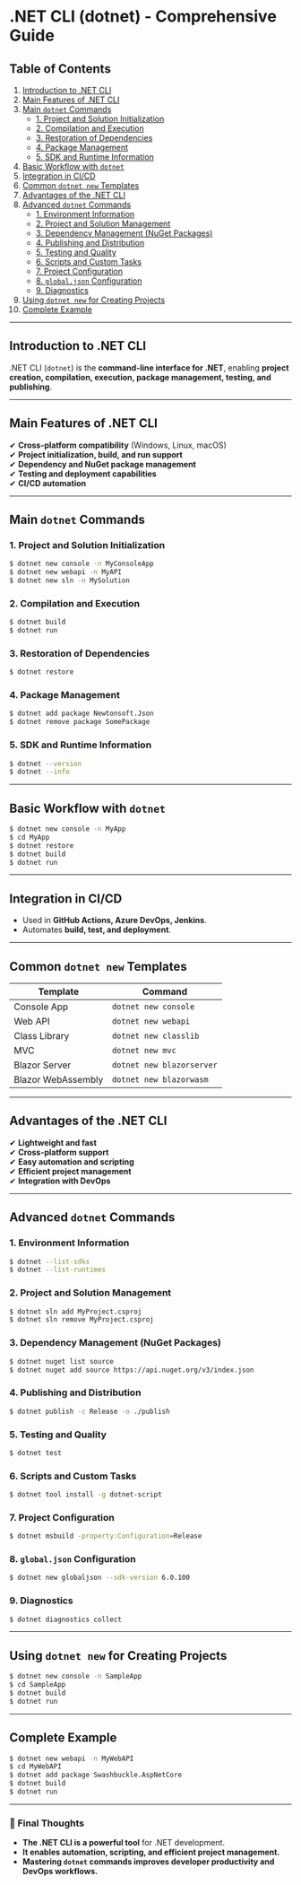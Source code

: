 # **.NET CLI (dotnet) - Comprehensive Guide**

## **Table of Contents**
1. [Introduction to .NET CLI](#introduction-to-net-cli)
2. [Main Features of .NET CLI](#main-features-of-net-cli)
3. [Main `dotnet` Commands](#main-dotnet-commands)
   - [1. Project and Solution Initialization](#1-project-and-solution-initialization)
   - [2. Compilation and Execution](#2-compilation-and-execution)
   - [3. Restoration of Dependencies](#3-restoration-of-dependencies)
   - [4. Package Management](#4-package-management)
   - [5. SDK and Runtime Information](#5-sdk-and-runtime-information)
4. [Basic Workflow with `dotnet`](#basic-workflow-with-dotnet)
5. [Integration in CI/CD](#integration-in-cicd)
6. [Common `dotnet new` Templates](#common-dotnet-new-templates)
7. [Advantages of the .NET CLI](#advantages-of-the-net-cli)
8. [Advanced `dotnet` Commands](#advanced-dotnet-commands)
   - [1. Environment Information](#1-environment-information)
   - [2. Project and Solution Management](#2-project-and-solution-management)
   - [3. Dependency Management (NuGet Packages)](#3-dependency-management-nuget-packages)
   - [4. Publishing and Distribution](#4-publishing-and-distribution)
   - [5. Testing and Quality](#5-testing-and-quality)
   - [6. Scripts and Custom Tasks](#6-scripts-and-custom-tasks)
   - [7. Project Configuration](#7-project-configuration)
   - [8. `global.json` Configuration](#8-globaljson-configuration)
   - [9. Diagnostics](#9-diagnostics)
9. [Using `dotnet new` for Creating Projects](#using-dotnet-new-for-creating-projects)
10. [Complete Example](#complete-example)

---

## **Introduction to .NET CLI**
.NET CLI (`dotnet`) is the **command-line interface for .NET**, enabling **project creation, compilation, execution, package management, testing, and publishing**.

---

## **Main Features of .NET CLI**
✔ **Cross-platform compatibility** (Windows, Linux, macOS)  
✔ **Project initialization, build, and run support**  
✔ **Dependency and NuGet package management**  
✔ **Testing and deployment capabilities**  
✔ **CI/CD automation**  

---

## **Main `dotnet` Commands**

### **1. Project and Solution Initialization**
```sh
$ dotnet new console -n MyConsoleApp
$ dotnet new webapi -n MyAPI
$ dotnet new sln -n MySolution
```

### **2. Compilation and Execution**
```sh
$ dotnet build
$ dotnet run
```

### **3. Restoration of Dependencies**
```sh
$ dotnet restore
```

### **4. Package Management**
```sh
$ dotnet add package Newtonsoft.Json
$ dotnet remove package SomePackage
```

### **5. SDK and Runtime Information**
```sh
$ dotnet --version
$ dotnet --info
```

---

## **Basic Workflow with `dotnet`**
```sh
$ dotnet new console -n MyApp
$ cd MyApp
$ dotnet restore
$ dotnet build
$ dotnet run
```

---

## **Integration in CI/CD**
- Used in **GitHub Actions, Azure DevOps, Jenkins**.
- Automates **build, test, and deployment**.

---

## **Common `dotnet new` Templates**
| Template | Command |
|----------|---------|
| Console App | `dotnet new console` |
| Web API | `dotnet new webapi` |
| Class Library | `dotnet new classlib` |
| MVC | `dotnet new mvc` |
| Blazor Server | `dotnet new blazorserver` |
| Blazor WebAssembly | `dotnet new blazorwasm` |

---

## **Advantages of the .NET CLI**
✔ **Lightweight and fast**  
✔ **Cross-platform support**  
✔ **Easy automation and scripting**  
✔ **Efficient project management**  
✔ **Integration with DevOps**  

---

## **Advanced `dotnet` Commands**

### **1. Environment Information**
```sh
$ dotnet --list-sdks
$ dotnet --list-runtimes
```

### **2. Project and Solution Management**
```sh
$ dotnet sln add MyProject.csproj
$ dotnet sln remove MyProject.csproj
```

### **3. Dependency Management (NuGet Packages)**
```sh
$ dotnet nuget list source
$ dotnet nuget add source https://api.nuget.org/v3/index.json
```

### **4. Publishing and Distribution**
```sh
$ dotnet publish -c Release -o ./publish
```

### **5. Testing and Quality**
```sh
$ dotnet test
```

### **6. Scripts and Custom Tasks**
```sh
$ dotnet tool install -g dotnet-script
```

### **7. Project Configuration**
```sh
$ dotnet msbuild -property:Configuration=Release
```

### **8. `global.json` Configuration**
```sh
$ dotnet new globaljson --sdk-version 6.0.100
```

### **9. Diagnostics**
```sh
$ dotnet diagnostics collect
```

---

## **Using `dotnet new` for Creating Projects**
```sh
$ dotnet new console -n SampleApp
$ cd SampleApp
$ dotnet build
$ dotnet run
```

---

## **Complete Example**
```sh
$ dotnet new webapi -n MyWebAPI
$ cd MyWebAPI
$ dotnet add package Swashbuckle.AspNetCore
$ dotnet build
$ dotnet run
```

---

### **🚀 Final Thoughts**
- **The .NET CLI is a powerful tool** for .NET development.
- **It enables automation, scripting, and efficient project management.**
- **Mastering `dotnet` commands improves developer productivity and DevOps workflows.**

